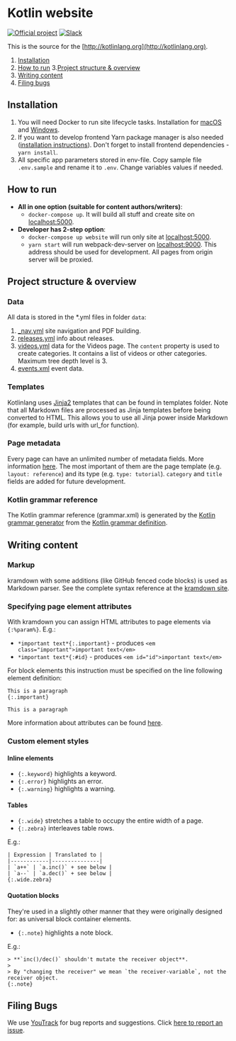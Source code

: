# Kotlin website
[![Official project][project-badge]][project-url] [![Slack][slack-badge]][slack-url] 

This is the source for the [http://kotlinlang.org](http://kotlinlang.org).

1. [Installation](#installation)
2. [How to run](#how-to-run)
3.[Project structure & overview](#project-structure)
4. [Writing content](#writing-content)
5. [Filing bugs](#filing-bugs)

## Installation

1. You will need Docker to run site lifecycle tasks. Installation for [macOS](https://docs.docker.com/docker-for-mac/install/#download-docker-for-mac) and 
   [Windows](https://docs.docker.com/docker-for-windows/install/#download-docker-for-windows).
2. If you want to develop frontend Yarn package manager is also needed ([installation instructions](https://yarnpkg.com/lang/en/docs/install/)).
   Don't forget to install frontend dependencies - `yarn install`.
3. All specific app parameters stored in env-file. Copy sample file `.env.sample` and rename it to `.env`. 
   Change variables values if needed.

## How to run

- **All in one option (suitable for content authors/writers)**:
  - `docker-compose up`. It will build all stuff and create site on [localhost:5000](http://localhost:5000).
- **Developer has 2-step option**:
  - `docker-compose up website` will run only site at [localhost:5000](http://localhost:5000).
  - `yarn start` will run webpack-dev-server on [localhost:9000](http://localhost:9000).
     This address should be used for development. All pages from origin server will be proxied.
     
<a id="project-structure"></a>
## Project structure & overview

### Data

All data is stored in the \*.yml files in folder `data`:

1. [_nav.yml](data/_nav.yml) site navigation and PDF building.
2. [releases.yml](data/releases.yml) info about releases.
4. [videos.yml](data/videos.yml) data for the Videos page. The `content` property is used to create categories.
  It contains a list of videos or other categories. Maximum tree depth level is 3.
5. [events.xml](data/events.xml) event data.

### Templates

Kotlinlang uses [Jinja2](http://jinja.pocoo.org/docs/dev/) templates that can be found in templates folder.
Note that all Markdown files are processed as Jinja templates before being converted to HTML. 
This allows you to use all Jinja power inside Markdown (for example, build urls with url_for function).

### Page metadata

Every page can have an unlimited number of metadata fields. More information [here](http://jekyllrb.com/docs/frontmatter/).
The most important of them are the page template (e.g. `layout: reference`) and its type (e.g. `type: tutorial`). `category` and `title` fields are added for future development.

### Kotlin grammar reference

The Kotlin grammar reference (grammar.xml) is generated by the [Kotlin grammar generator](https://github.com/JetBrains/kotlin-grammar-generator) from the 
[Kotlin grammar definition](https://github.com/JetBrains/kotlin/tree/master/grammar).

## Writing content

### Markup

kramdown with some additions (like GitHub fenced code blocks) is used as Markdown parser.
See the complete syntax reference at the [kramdown site](http://kramdown.gettalong.org/syntax.html).

### Specifying page element attributes

With kramdown you can assign HTML attributes to page elements via `{:%param%}`. E.g.:

- `*important text*{:.important}` - produces `<em class="important">important text</em>`
- `*important text*{:#id}` - produces `<em id="id">important text</em>`

For block elements this instruction must be specified on the line following element definition:

```
This is a paragraph
{:.important}

This is a paragraph
```

More information about attributes can be found [here](http://kramdown.gettalong.org/syntax.html#inline-attribute-lists).

### Custom element styles

#### Inline elements

- `{:.keyword}` highlights a keyword.
- `{:.error}` highlights an error.
- `{:.warning}` highlights a warning.

#### Tables

- `{:.wide}` stretches a table to occupy the entire width of a page.
- `{:.zebra}` interleaves table rows.

E.g.:

```
| Expression | Translated to |
|------------|---------------|
| `a++` | `a.inc()` + see below |
| `a--` | `a.dec()` + see below |
{:.wide.zebra}
```

#### Quotation blocks

They're used in a slightly other manner that they were originally designed for: as universal block container elements.

- `{:.note}` highlights a note block.

E.g.:

```
> **`inc()/dec()` shouldn't mutate the receiver object**.
>
> By "changing the receiver" we mean `the receiver-variable`, not the receiver object.
{:.note}
```

## Filing Bugs
We use [YouTrack](http://youtrack.jetbrains.com/issues/KT) for bug reports and suggestions. 
Click [here to report an issue](http://youtrack.jetbrains.com/newIssue?project=KT&clearDraft=true&c=Subsystems+Web+Site).


[project-url]: https://confluence.jetbrains.com/display/ALL/JetBrains+on+GitHub
[project-badge]: http://jb.gg/badges/official.svg
[slack-url]: http://slack.kotlinlang.org
[slack-badge]: http://slack.kotlinlang.org/badge.svg
